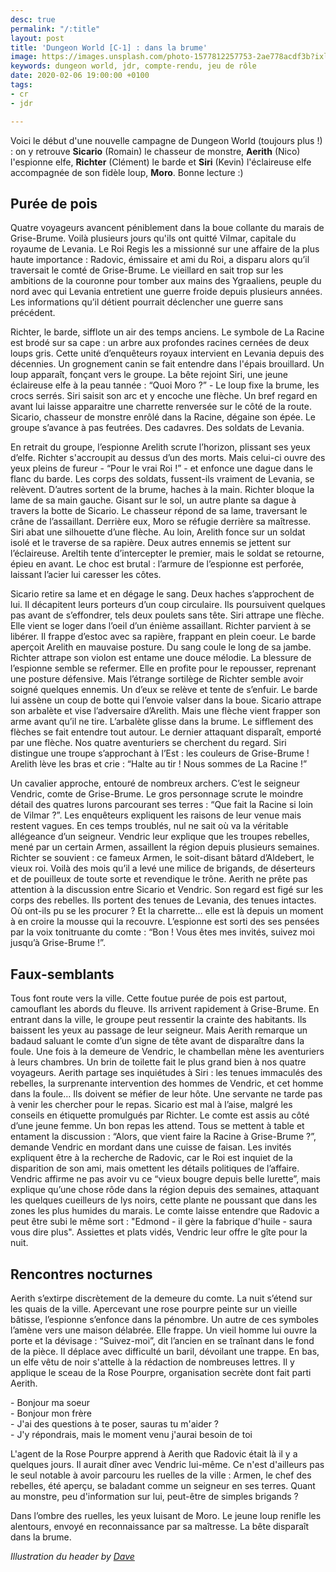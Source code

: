 ```yaml
---
desc: true
permalink: "/:title"
layout: post
title: 'Dungeon World [C-1] : dans la brume'
image: https://images.unsplash.com/photo-1577812257753-2ae778acdf3b?ixlib=rb-1.2.1&ixid=eyJhcHBfaWQiOjEyMDd9&auto=format&fit=crop&w=1050&q=80
keywords: dungeon world, jdr, compte-rendu, jeu de rôle
date: 2020-02-06 19:00:00 +0100
tags:
- cr
- jdr

---
```

Voici le début d'une nouvelle campagne de Dungeon World (toujours plus !) : on y retrouve **Sicario** (Romain) le chasseur de monstre, **Aerith** (Nico) l'espionne elfe, **Richter** (Clément) le barde et **Siri** (Kevin) l'éclaireuse elfe accompagnée de son fidèle loup, **Moro**. Bonne lecture :)

## Purée de pois

Quatre voyageurs avancent péniblement dans la boue collante du marais de Grise-Brume. Voilà plusieurs jours qu'ils ont quitté Vilmar, capitale du royaume de Levania. Le Roi Regis les a missionné sur une affaire de la plus haute importance : Radovic, émissaire et ami du Roi, a disparu alors qu’il traversait le comté de Grise-Brume. Le vieillard en sait trop sur les ambitions de la couronne pour tomber aux mains des Ygraaliens, peuple du nord avec qui Levania entretient une guerre froide depuis plusieurs années. Les informations qu’il détient pourrait déclencher une guerre sans précédent.

Richter, le barde, sifflote un air des temps anciens. Le symbole de La Racine est brodé sur sa cape : un arbre aux profondes racines cernées de deux loups gris. Cette unité d’enquêteurs royaux intervient en Levania depuis des décennies. Un grognement canin se fait entendre dans l'épais brouillard. Un loup apparaît, fonçant vers le groupe. La bête rejoint Siri, une jeune éclaireuse elfe à la peau tannée : “Quoi Moro ?” - Le loup fixe la brume, les crocs serrés. Siri saisit son arc et y encoche une flèche. Un bref regard en avant lui laisse apparaitre une charrette renversée sur le côté de la route. Sicario, chasseur de monstre enrôlé dans la Racine, dégaine son épée. Le groupe s’avance à pas feutrées. Des cadavres. Des soldats de Levania.

En retrait du groupe, l’espionne Arelith scrute l’horizon, plissant ses yeux d’elfe. Richter s'accroupit au dessus d’un des morts. Mais celui-ci ouvre des yeux pleins de fureur - “Pour le vrai Roi !” - et enfonce une dague dans le flanc du barde. Les corps des soldats, fussent-ils vraiment de Levania, se relèvent. D’autres sortent de la brume, haches à la main. Richter bloque la lame de sa main gauche. Gisant sur le sol, un autre plante sa dague à travers la botte de Sicario. Le chasseur répond de sa lame, traversant le crâne de l’assaillant. Derrière eux, Moro se réfugie derrière sa maîtresse. Siri abat une silhouette d’une flèche. Au loin, Arelith fonce sur un soldat isolé et le traverse de sa rapière. Deux autres ennemis se jettent sur l’éclaireuse. Areltih tente d’intercepter le premier, mais le soldat se retourne, épieu en avant. Le choc est brutal : l’armure de l’espionne est perforée, laissant l’acier lui caresser les côtes.

Sicario retire sa lame et en dégage le sang. Deux haches s’approchent de lui. Il décapitent leurs porteurs d’un coup circulaire. Ils poursuivent quelques pas avant de s’effondrer, tels deux poulets sans tête. Siri attrape une flèche. Elle vient se loger dans l’oeil d’un énième assaillant. Richter parvient à se libérer. Il frappe d’estoc avec sa rapière, frappant en plein coeur. Le barde aperçoit Arelith en mauvaise posture. Du sang coule le long de sa jambe. Richter attrape son violon est entame une douce mélodie. La blessure de l’espionne semble se refermer. Elle en profite pour le repousser, reprenant une posture défensive. Mais l’étrange sortilège de Richter semble avoir soigné quelques ennemis. Un d’eux se relève et tente de s’enfuir. Le barde lui assène un coup de botte qui l’envoie valser dans la boue. Sicario attrape son arbalète et vise l’adversaire d’Arelith. Mais une flèche vient frapper son arme avant qu’il ne tire. L’arbalète glisse dans la brume. Le sifflement des flèches se fait entendre tout autour. Le dernier attaquant disparaît, emporté par une flèche. Nos quatre aventuriers se cherchent du regard. Siri distingue une troupe s’approchant à l’Est : les couleurs de Grise-Brume ! Arelith lève les bras et crie : “Halte au tir ! Nous sommes de La Racine !”

Un cavalier approche, entouré de nombreux archers. C’est le seigneur Vendric, comte de Grise-Brume. Le gros personnage scrute le moindre détail des quatres lurons parcourant ses terres : “Que fait la Racine si loin de Vilmar ?”. Les enquêteurs expliquent les raisons de leur venue mais restent vagues. En ces temps troublés, nul ne sait où va la véritable allégeance d’un seigneur. Vendric leur explique que les troupes rebelles, mené par un certain Armen, assaillent la région depuis plusieurs semaines. Richter se souvient : ce fameux Armen, le soit-disant bâtard d’Aldebert, le vieux roi. Voilà des mois qu’il a levé une milice de brigands, de déserteurs et de pouilleux de toute sorte et revendique le trône. Aerith ne prête pas attention à la discussion entre Sicario et Vendric. Son regard est figé sur les corps des rebelles. Ils portent des tenues de Levania, des tenues intactes. Où ont-ils pu se les procurer ? Et la charrette… elle est là depuis un moment à en croire la mousse qui la recouvre. L’espionne est sorti des ses pensées par la voix tonitruante du comte : “Bon ! Vous êtes mes invités, suivez moi jusqu’à Grise-Brume !”.

## Faux-semblants

Tous font route vers la ville. Cette foutue purée de pois est partout, camouflant les abords du fleuve. Ils arrivent rapidement à Grise-Brume. En entrant dans la ville, le groupe peut ressentir la crainte des habitants. Ils baissent les yeux au passage de leur seigneur. Mais Aerith remarque un badaud saluant le comte d’un signe de tête avant de disparaître dans la foule. Une fois à la demeure de Vendric, le chambellan mène les aventuriers à leurs chambres. Un brin de toilette fait le plus grand bien à nos quatre voyageurs. Aerith partage ses inquiétudes à Siri : les tenues immaculés des rebelles, la surprenante intervention des hommes de Vendric, et cet homme dans la foule… Ils doivent se méfier de leur hôte. Une servante ne tarde pas à venir les chercher pour le repas. Sicario est mal à l’aise, malgré les conseils en étiquette promulgués par Richter. Le comte est assis au côté d’une jeune femme. Un bon repas les attend. Tous se mettent à table et entament la discussion : “Alors, que vient faire la Racine à Grise-Brume ?”, demande Vendric en mordant dans une cuisse de faisan. Les invités expliquent être à la recherche de Radovic, car le Roi est inquiet de la disparition de son ami, mais omettent les détails politiques de l’affaire. Vendric affirme ne pas avoir vu ce “vieux bougre depuis belle lurette”, mais explique qu’une chose rôde dans la région depuis des semaines, attaquant les quelques cueilleurs de lys noirs, cette plante ne poussant que dans les zones les plus humides du marais. Le comte laisse entendre que Radovic a peut être subi le même sort : "Edmond - il gère la fabrique d'huile - saura vous dire plus". Assiettes et plats vidés, Vendric leur offre le gîte pour la nuit.

## Rencontres nocturnes

Aerith s’extirpe discrètement de la demeure du comte. La nuit s’étend sur les quais de la ville. Apercevant une rose pourpre peinte sur un vieille bâtisse, l’espionne s’enfonce dans la pénombre. Un autre de ces symboles l’amène vers une maison délabrée. Elle frappe. Un vieil homme lui ouvre la porte et la dévisage : “Suivez-moi”, dit l’ancien en se traînant dans le fond de la pièce. Il déplace avec difficulté un baril, dévoilant une trappe. En bas, un elfe vêtu de noir s'attelle à la rédaction de nombreuses lettres. Il y applique le sceau de la Rose Pourpre, organisation secrète dont fait parti Aerith.

\- Bonjour ma soeur  
\- Bonjour mon frère  
\- J'ai des questions à te poser, sauras tu m'aider ?  
\- J'y répondrais, mais le moment venu j'aurai besoin de toi

L'agent de la Rose Pourpre apprend à Aerith que Radovic était là il y a quelques jours. Il aurait dîner avec Vendric lui-même. Ce n'est d'ailleurs pas le seul notable à avoir parcouru les ruelles de la ville : Armen, le chef des rebelles, été aperçu, se baladant comme un seigneur en ses terres. Quant au monstre, peu d'information sur lui, peut-être de simples brigands ?

Dans l’ombre des ruelles, les yeux luisant de Moro. Le jeune loup renifle les alentours, envoyé en reconnaissance par sa maîtresse. La bête disparaît dans la brume.

_Illustration du header by_ [_Dave_](https://unsplash.com/@johnwestrock)